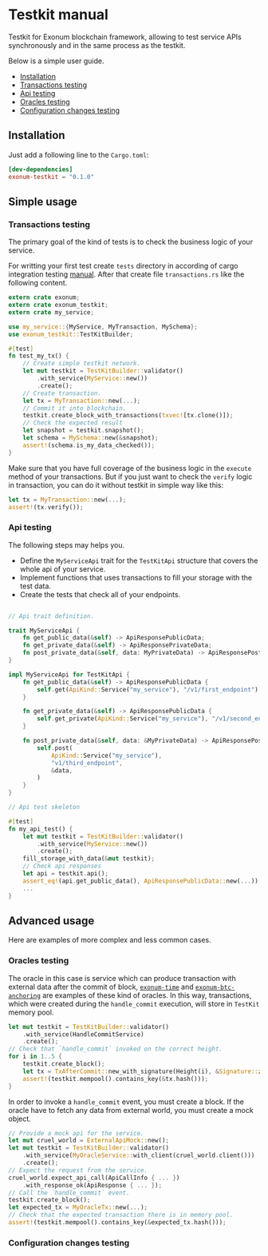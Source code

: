# Testkit manual

Testkit for Exonum blockchain framework, allowing to test service APIs synchronously and in the same process as the testkit.

Below is a simple user guide.

* [Installation](#installation)
* [Transactions testing](#transactions-testing)
* [Api testing](#api-testing)
* [Oracles testing](#oracles-testing)
* [Configuration changes testing](#configuration-changes-testing)

## Installation

Just add a following line to the `Cargo.toml`:

```toml
[dev-dependencies]
exonum-testkit = "0.1.0"
```

## Simple usage

### Transactions testing

The primary goal of the kind of tests is to check the business logic of your service.

For writting your first test create `tests` directory in according of cargo integration testing [manual][integration-tests].
After that create file `transactions.rs` like the following content.

```rust
extern crate exonum;
extern crate exonum_testkit;
extern crate my_service;

use my_service::{MyService, MyTransaction, MySchema};
use exonum_testkit::TestKitBuilder;

#[test]
fn test_my_tx() {
    // Create simple testkit network.
    let mut testkit = TestKitBuilder::validator()
        .with_service(MyService::new())
        .create();
    // Create transaction.
    let tx = MyTransaction::new(...);
    // Commit it into blockchain.
    testkit.create_block_with_transactions(txvec![tx.clone()]);
    // Check the expected result
    let snapshot = testkit.snapshot();
    let schema = MySchema::new(&snapshot);
    assert!(schema.is_my_data_checked());
}
```

Make sure that you have full coverage of the business logic in the `execute` method of your transactions.
But if you just want to check the `verify` logic in transaction, you can do it without testkit in simple way like this:

```rust
let tx = MyTransaction::new(...);
assert!(tx.verify());
```

### Api testing

The following steps may helps you.

* Define the `MyServiceApi` trait for the `TestKitApi` structure that covers the whole api of your service.
* Implement functions that uses transactions to fill your storage with the test data.
* Create the tests that check all of your endpoints.

```rust

// Api trait definition.

trait MyServiceApi {
    fn get_public_data(&self) -> ApiResponsePublicData;
    fn get_private_data(&self) -> ApiResponsePrivateData;
    fn post_private_data(&self, data: MyPrivateData) -> ApiResponsePostPrivateData;
}

impl MyServiceApi for TestKitApi {
    fn get_public_data(&self) -> ApiResponsePublicData {
        self.get(ApiKind::Service("my_service"), "/v1/first_endpoint")
    }

    fn get_private_data(&self) -> ApiResponsePublicData {
        self.get_private(ApiKind::Service("my_service"), "/v1/second_endpoint")
    }

    fn post_private_data(&self, data: &MyPrivateData) -> ApiResponsePostPrivateData {
        self.post(
            ApiKind::Service("my_service"),
            "v1/third_endpoint",
            &data,
        )
    }
}

// Api test skeleton

#[test]
fn my_api_test() {
    let mut testkit = TestKitBuilder::validator()
        .with_service(MyService::new())
        .create();
    fill_storage_with_data(&mut testkit);
    // Check api responses
    let api = testkit.api();
    assert_eq!(api.get_public_data(), ApiResponsePublicData::new(...));
    ...
}
```

## Advanced usage

Here are examples of more complex and less common cases.

### Oracles testing

The oracle in this case is service which can produce transaction with external data after the commit of block,
[`exonum-time`][exonum-time] and [`exonum-btc-anchoring`][exonum-btc-anchoring] are examples of these kind of oracles.
In this way, transactions, which were created during the `handle_commit` execution, will store in `TestKit` memory pool.

```rust
let mut testkit = TestKitBuilder::validator()
    .with_service(HandleCommitService)
    .create();
// Check that `handle_commit` invoked on the correct height.
for i in 1..5 {
    testkit.create_block();
    let tx = TxAfterCommit::new_with_signature(Height(i), &Signature::zero());
    assert!(testkit.mempool().contains_key(&tx.hash()));
}
```

In order to invoke a `handle_commit` event, you must create a block. If the oracle have to fetch any data from external world, you must create a mock object.

```rust
// Provide a mock api for the service.
let mut cruel_world = ExternalApiMock::new();
let mut testkit = TestKitBuilder::validator()
    .with_service(MyOracleService::with_client(cruel_world.client()))
    .create();
// Expect the request from the service.
cruel_world.expect_api_call(ApiCallInfo { ... })
    .with_response_ok(ApiResponse { ... });
// Call the `handle_commit` event.
testkit.create_block();
let expected_tx = MyOracleTx::new(...);
// Check that the expected transaction there is in memory pool.
assert!(testkit.mempool().contains_key(&expected_tx.hash()));
```

### Configuration changes testing

[integration-tests]: https://doc.rust-lang.org/book/second-edition/ch11-03-test-organization.html#integration-tests
[exonum-btc-anchoring]: https://github.com/exonum/exonum-btc-anchoring
[exonum-time]: https://github.com/exonum/exonum-time